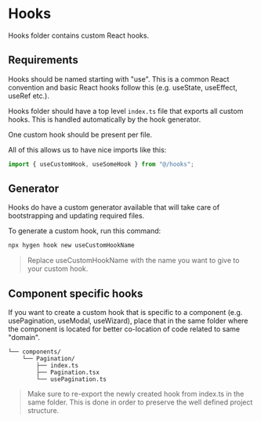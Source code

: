 # Hooks

Hooks folder contains custom React hooks.

## Requirements

Hooks should be named starting with "use". This is a common React convention and basic React hooks follow this (e.g. useState, useEffect, useRef etc.).

Hooks folder should have a top level `index.ts` file that exports all custom hooks. This is handled automatically by the hook generator.

One custom hook should be present per file.

All of this allows us to have nice imports like this:

```ts
import { useCustomHook, useSomeHook } from "@/hooks";
```

## Generator

Hooks do have a custom generator available that will take care of bootstrapping and updating required files.

To generate a custom hook, run this command:

```bash
npx hygen hook new useCustomHookName
```

> Replace useCustomHookName with the name you want to give to your custom hook.

## Component specific hooks

If you want to create a custom hook that is specific to a component (e.g. usePagination, useModal, useWizard), place that in the same folder where the component is located for better co-location of code related to same "domain".

```
└── components/
    └── Pagination/
        ├── index.ts
        ├── Pagination.tsx
        └── usePagination.ts
```

> Make sure to re-export the newly created hook from index.ts in the same folder. This is done in order to preserve the well defined project structure.
